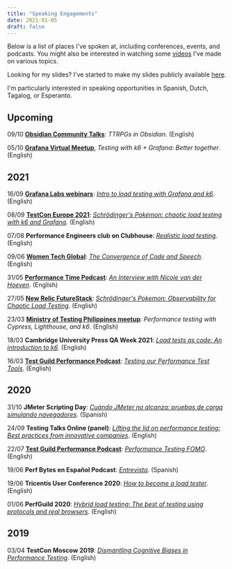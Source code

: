 ```yaml
---
title: "Speaking Engagements"
date: 2021-01-05
draft: false
---
```


Below is a list of places I've spoken at, including conferences, events, and podcasts. You might also be interested in watching some [videos](https://nicolevanderhoeven.com/tags/video/) I've made on various topics.

Looking for my slides? I've started to make my slides publicly available [here](https://slides.nicolevanderhoeven.com).

I'm particularly interested in speaking opportunities in Spanish, Dutch, Tagalog, or Esperanto.

## Upcoming

09/10   **[Obsidian Community Talks](https://www.youtube.com/channel/UCxNSTq2kmupdR6LD400FpvA/videos)**: _TTRPGs in Obsidian_. (English)

05/10   **[Grafana Virtual Meetup](https://grafana.com/go/grafana-meetup-emea-october-2021/)**, _Testing with k6 + Grafana: Better together_. (English)

## 2021

16/09   **[Grafana Labs webinars](https://grafana.com/go/webinar/intro-to-load-testing-with-grafana-and-k6/)**: _[Intro to load testing with Grafana and k6](https://nicolevanderhoeven.com/blog/20210916-intro-to-load-testing-with-k6-and-grafana/)_. (English)

08/09   **[TestCon Europe 2021](https://testcon.lt/Nicole-van-der-Hoeven/)**: [_Schrödinger's Pokémon: chaotic load testing with k6 and Grafana_](https://nicolevanderhoeven.com/blog/20210908-schrodingers-pokemon-k6-and-grafana/). (English)

07/08   **Performance Engineers club on Clubhouse**: _[Realistic load testing](https://nicolevanderhoeven.com/blog/20210807-clubhouse-realistic-load-tests/)_. (English)

09/06   **[Women Tech Global](https://www.womentech.net/speaker/Nicole/van%20der%20Hoeven/50129)**: _[The Convergence of Code and Speech](https://nicolevanderhoeven.com/blog/20210609-convergence-of-code-and-speech/)_. (English)

31/05   **[Performance Time Podcast](https://open.spotify.com/show/7wOCHzZBCzOi071QuDPodI)**: _[An Interview with Nicole van der Hoeven](https://nicolevanderhoeven.com/blog/20210531-performance-time/)_. (English)

27/05   **[New Relic FutureStack](https://newrelic.com/futurestack/speakers/nicole-van-der-hoeven)**: _[Schrödinger's Pokemon: Observability for Chaotic Load Testing](https://nicolevanderhoeven.com/blog/20210730-schrodingers-pokemon/)_. (English)

23/03   **[Ministry of Testing Philippines meetup](https://www.meetup.com/Ministry-of-Testing-Manila/events/276622895/)**: _Performance testing with Cypress, Lighthouse, and k6_. (English)

18/03   **Cambridge University Press QA Week 2021**: _[Load tests as code: An introduction to k6](https://nicolevanderhoeven.com/blog/20210318-load-tests-as-code/)_. (English)

16/03   **[Test Guild Performance Podcast](https://testguild.com/)**: _[Testing our Performance Test Tools](https://nicolevanderhoeven.com/blog/20210316-testing-our-performance-test-tools/)_. (English)

## 2020

31/10   **JMeter Scripting Day**: _[Cuándo JMeter no alcanza: pruebas de carga simulando navegadores](https://nicolevanderhoeven.com/blog/20201216-cuando-jmeter-no-alcanza/)_. (Spanish)

24/09   **Testing Talks Online (panel)**: _[Lifting the lid on performance testing: Best practices from innovative companies](https://nicolevanderhoeven.com/blog/20200924-testing-talks-online/)_. (English)

22/07   **[Test Guild Performance Podcast](https://testguild.com/)**: _[Performance Testing FOMO](https://nicolevanderhoeven.com/blog/20200722-performance-testing-fomo/)_. (English)

19/06   **Perf Bytes en Español Podcast**: _[Entrevista](https://nicolevanderhoeven.com/blog/20200622-entrevista-con-senor-performo/)_. (Spanish)

19/06   **Tricentis User Conference 2020**: _[How to become a load tester](https://nicolevanderhoeven.com/blog/20201007-how-to-become-a-load-tester/)_. (English)

01/06   **PerfGuild 2020**: _[Hybrid load testing: The best of testing using protocols and real browsers](https://nicolevanderhoeven.com/blog/20200602-hybrid-load-testing/)_. (English)

## 2019

03/04  **TestCon Moscow 2019**: _[Dismantling Cognitive Biases in Performance Testing](https://nicolevanderhoeven.com/blog/20190403-testcon-moscow-2019/)_. (English)